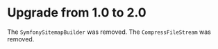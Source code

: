 # Upgrade from 1.0 to 2.0

The `SymfonySitemapBuilder` was removed.
The `CompressFileStream` was removed.
